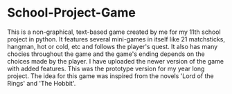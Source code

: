 # School-Project-Game
This is a non-graphical, text-based game created by me for my 11th school project in python.
It features several mini-games in itself like 21 matchsticks, hangman, hot or cold, etc and follows the player's quest. It also has many chocies throughout the game and the game's ending depends on the choices made by the player. I have uploaded the newer version of the game with added features. This was the prototype version for my year long project. The idea for this game was inspired from the novels 'Lord of the Rings' and 'The Hobbit'.
